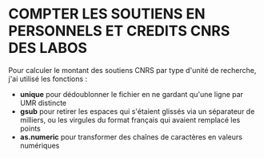 # COMPTER LES SOUTIENS EN PERSONNELS ET CREDITS CNRS DES LABOS

Pour calculer le montant des soutiens CNRS par type d'unité de recherche, j'ai utilisé les fonctions :
- **unique** pour dédoublonner le fichier en ne gardant qu'une ligne par UMR distincte
- **gsub** pour retirer les espaces qui s'étaient glissés via un séparateur de milliers, ou les virgules du format français qui avaient remplacé les points
- **as.numeric** pour transformer des chaînes de caractères en valeurs numériques
